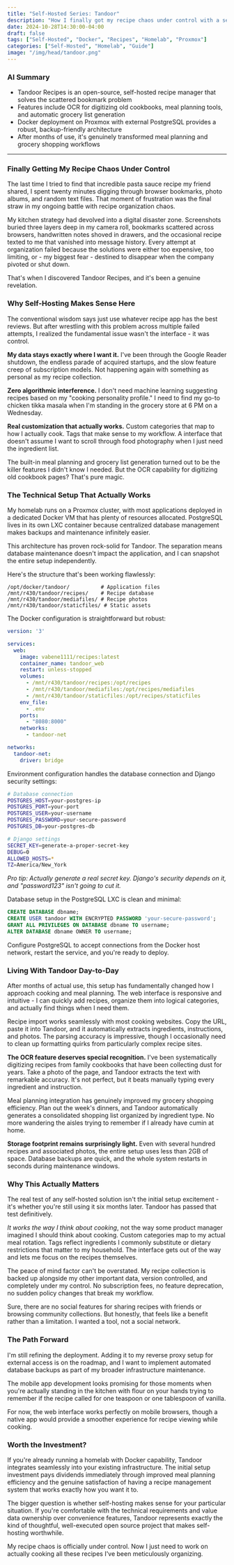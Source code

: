 ```yaml
---
title: "Self-Hosted Series: Tandoor"
description: "How I finally got my recipe chaos under control with a self-hosted solution that actually works"
date: 2024-10-28T14:30:00-04:00
draft: false
tags: ["Self-Hosted", "Docker", "Recipes", "Homelab", "Proxmox"]
categories: ["Self-Hosted", "Homelab", "Guide"]
image: "/img/head/tandoor.png"
---
```


### AI Summary

- Tandoor Recipes is an open-source, self-hosted recipe manager that solves the scattered bookmark problem
- Features include OCR for digitizing old cookbooks, meal planning tools, and automatic grocery list generation
- Docker deployment on Proxmox with external PostgreSQL provides a robust, backup-friendly architecture
- After months of use, it's genuinely transformed meal planning and grocery shopping workflows

---

### Finally Getting My Recipe Chaos Under Control

The last time I tried to find that incredible pasta sauce recipe my friend shared, I spent twenty minutes digging through browser bookmarks, photo albums, and random text files. That moment of frustration was the final straw in my ongoing battle with recipe organization chaos.

My kitchen strategy had devolved into a digital disaster zone. Screenshots buried three layers deep in my camera roll, bookmarks scattered across browsers, handwritten notes shoved in drawers, and the occasional recipe texted to me that vanished into message history. Every attempt at organization failed because the solutions were either too expensive, too limiting, or - my biggest fear - destined to disappear when the company pivoted or shut down.

That's when I discovered Tandoor Recipes, and it's been a genuine revelation.

### Why Self-Hosting Makes Sense Here

The conventional wisdom says just use whatever recipe app has the best reviews. But after wrestling with this problem across multiple failed attempts, I realized the fundamental issue wasn't the interface - it was control.

**My data stays exactly where I want it.** I've been through the Google Reader shutdown, the endless parade of acquired startups, and the slow feature creep of subscription models. Not happening again with something as personal as my recipe collection.

**Zero algorithmic interference.** I don't need machine learning suggesting recipes based on my "cooking personality profile." I need to find my go-to chicken tikka masala when I'm standing in the grocery store at 6 PM on a Wednesday.

**Real customization that actually works.** Custom categories that map to how I actually cook. Tags that make sense to my workflow. A interface that doesn't assume I want to scroll through food photography when I just need the ingredient list.

The built-in meal planning and grocery list generation turned out to be the killer features I didn't know I needed. But the OCR capability for digitizing old cookbook pages? That's pure magic.

### The Technical Setup That Actually Works

My homelab runs on a Proxmox cluster, with most applications deployed in a dedicated Docker VM that has plenty of resources allocated. PostgreSQL lives in its own LXC container because centralized database management makes backups and maintenance infinitely easier.

This architecture has proven rock-solid for Tandoor. The separation means database maintenance doesn't impact the application, and I can snapshot the entire setup independently.

Here's the structure that's been working flawlessly:

```
/opt/docker/tandoor/          # Application files
/mnt/r430/tandoor/recipes/    # Recipe database
/mnt/r430/tandoor/mediafiles/ # Recipe photos
/mnt/r430/tandoor/staticfiles/ # Static assets
```

The Docker configuration is straightforward but robust:

```yaml
version: '3'

services:
  web:
    image: vabene1111/recipes:latest
    container_name: tandoor_web
    restart: unless-stopped
    volumes:
      - /mnt/r430/tandoor/recipes:/opt/recipes
      - /mnt/r430/tandoor/mediafiles:/opt/recipes/mediafiles
      - /mnt/r430/tandoor/staticfiles:/opt/recipes/staticfiles
    env_file:
      - .env
    ports:
      - "8080:8000"
    networks:
      - tandoor-net

networks:
  tandoor-net:
    driver: bridge
```

Environment configuration handles the database connection and Django security settings:

```bash
# Database connection
POSTGRES_HOST=your-postgres-ip
POSTGRES_PORT=your-port
POSTGRES_USER=your-username
POSTGRES_PASSWORD=your-secure-password
POSTGRES_DB=your-postgres-db

# Django settings
SECRET_KEY=generate-a-proper-secret-key
DEBUG=0
ALLOWED_HOSTS=*
TZ=America/New_York
```

*Pro tip: Actually generate a real secret key. Django's security depends on it, and "password123" isn't going to cut it.*

Database setup in the PostgreSQL LXC is clean and minimal:

```sql
CREATE DATABASE dbname;
CREATE USER tandoor WITH ENCRYPTED PASSWORD 'your-secure-password';
GRANT ALL PRIVILEGES ON DATABASE dbname TO username;
ALTER DATABASE dbname OWNER TO username;
```

Configure PostgreSQL to accept connections from the Docker host network, restart the service, and you're ready to deploy.

### Living With Tandoor Day-to-Day

After months of actual use, this setup has fundamentally changed how I approach cooking and meal planning. The web interface is responsive and intuitive - I can quickly add recipes, organize them into logical categories, and actually find things when I need them.

Recipe import works seamlessly with most cooking websites. Copy the URL, paste it into Tandoor, and it automatically extracts ingredients, instructions, and photos. The parsing accuracy is impressive, though I occasionally need to clean up formatting quirks from particularly complex recipe sites.

**The OCR feature deserves special recognition.** I've been systematically digitizing recipes from family cookbooks that have been collecting dust for years. Take a photo of the page, and Tandoor extracts the text with remarkable accuracy. It's not perfect, but it beats manually typing every ingredient and instruction.

Meal planning integration has genuinely improved my grocery shopping efficiency. Plan out the week's dinners, and Tandoor automatically generates a consolidated shopping list organized by ingredient type. No more wandering the aisles trying to remember if I already have cumin at home.

**Storage footprint remains surprisingly light.** Even with several hundred recipes and associated photos, the entire setup uses less than 2GB of space. Database backups are quick, and the whole system restarts in seconds during maintenance windows.

### Why This Actually Matters

The real test of any self-hosted solution isn't the initial setup excitement - it's whether you're still using it six months later. Tandoor has passed that test definitively.

*It works the way I think about cooking*, not the way some product manager imagined I should think about cooking. Custom categories map to my actual meal rotation. Tags reflect ingredients I commonly substitute or dietary restrictions that matter to my household. The interface gets out of the way and lets me focus on the recipes themselves.

The peace of mind factor can't be overstated. My recipe collection is backed up alongside my other important data, version controlled, and completely under my control. No subscription fees, no feature deprecation, no sudden policy changes that break my workflow.

Sure, there are no social features for sharing recipes with friends or browsing community collections. But honestly, that feels like a benefit rather than a limitation. I wanted a tool, not a social network.

### The Path Forward

I'm still refining the deployment. Adding it to my reverse proxy setup for external access is on the roadmap, and I want to implement automated database backups as part of my broader infrastructure maintenance.

The mobile app development looks promising for those moments when you're actually standing in the kitchen with flour on your hands trying to remember if the recipe called for one teaspoon or one tablespoon of vanilla.

For now, the web interface works perfectly on mobile browsers, though a native app would provide a smoother experience for recipe viewing while cooking.

### Worth the Investment?

If you're already running a homelab with Docker capability, Tandoor integrates seamlessly into your existing infrastructure. The initial setup investment pays dividends immediately through improved meal planning efficiency and the genuine satisfaction of having a recipe management system that works exactly how you want it to.

The bigger question is whether self-hosting makes sense for your particular situation. If you're comfortable with the technical requirements and value data ownership over convenience features, Tandoor represents exactly the kind of thoughtful, well-executed open source project that makes self-hosting worthwhile.

My recipe chaos is officially under control. Now I just need to work on actually cooking all these recipes I've been meticulously organizing.
